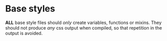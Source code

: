 # Base styles
__ALL__ base style files should _only_ create variables, functions or mixins.
They should not produce _any_ css output when compiled, so that repetition in the output is avoided.